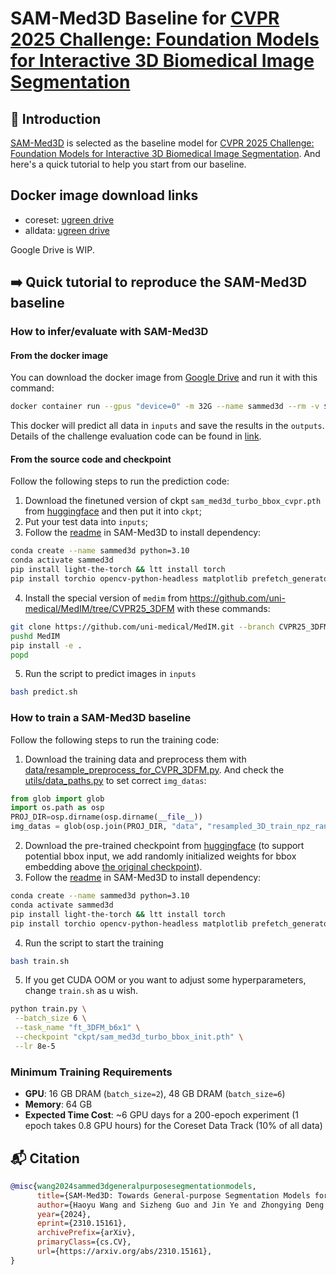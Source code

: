 # SAM-Med3D Baseline for [CVPR 2025 Challenge: Foundation Models for Interactive 3D Biomedical Image Segmentation](https://www.codabench.org/competitions/5263/)
## 📖 Introduction
[SAM-Med3D](https://github.com/uni-medical/SAM-Med3D) is selected as the baseline model for [CVPR 2025 Challenge: Foundation Models for Interactive 3D Biomedical Image Segmentation](https://www.codabench.org/competitions/5263/). 
And here's a quick tutorial to help you start from our baseline.

## Docker image download links
 - coreset: [ugreen drive](https://ug.link/haoyushare/filemgr/share-download/?id=212793383c4241e993128f39833ff5d0)
 - alldata: [ugreen drive](https://ug.link/haoyushare/filemgr/share-download/?id=a194a6b1c9d3468fa8bcb91916b8220e)

Google Drive is WIP.

## ➡️ Quick tutorial to reproduce the SAM-Med3D baseline
### How to infer/evaluate with SAM-Med3D
#### From the docker image
You can download the docker image from [Google Drive](https://drive.google.com/file/d/1NO6sPJT9dQXSYNK_y2_L7V109yOnAgi7/view?usp=drive_link) and run it with this command:
``` bash
docker container run --gpus "device=0" -m 32G --name sammed3d --rm -v $PWD/inputs/:/workspace/inputs/ -v $PWD/outputs/:/workspace/outputs/ blueyo0/sammed3d_baseline:latest /bin/bash -c "sh predict.sh"
```
This docker will predict all data in `inputs` and save the results in the `outputs`. Details of the challenge evaluation code can be found in [link](https://github.com/JunMa11/CVPR-MedSegFMCompetition/tree/main).

#### From the source code and checkpoint
Follow the following steps to run the prediction code:
1. Download the finetuned version of ckpt `sam_med3d_turbo_bbox_cvpr.pth` from [huggingface](https://huggingface.co/blueyo0/SAM-Med3D/blob/main/sam_med3d_turbo_bbox_cvpr.pth) and then put it into `ckpt`;
2. Put your test data into `inputs`;
3. Follow the [readme](https://github.com/uni-medical/SAM-Med3D?tab=readme-ov-file#quick-start-for-sam-med3d-inference) in SAM-Med3D to install dependency:
``` bash
conda create --name sammed3d python=3.10 
conda activate sammed3d
pip install light-the-torch && ltt install torch
pip install torchio opencv-python-headless matplotlib prefetch_generator monai edt
```
4. Install the special version of `medim` from https://github.com/uni-medical/MedIM/tree/CVPR25_3DFM with these commands:
``` bash
git clone https://github.com/uni-medical/MedIM.git --branch CVPR25_3DFM
pushd MedIM
pip install -e .
popd
```
5. Run the script to predict images in `inputs`
``` bash 
bash predict.sh
```

### How to train a SAM-Med3D baseline
Follow the following steps to run the training code:
1. Download the training data and preprocess them with [data/resample_preprocess_for_CVPR_3DFM.py](data/resample_preprocess_for_CVPR_3DFM.py). And check the [utils/data_paths.py](utils/data_paths.py) to set correct `img_datas`:
```python
from glob import glob 
import os.path as osp
PROJ_DIR=osp.dirname(osp.dirname(__file__))
img_datas = glob(osp.join(PROJ_DIR, "data", "resampled_3D_train_npz_random_10percent_16G", "*", "*"))
```
2. Download the pre-trained checkpoint from [huggingface](https://huggingface.co/blueyo0/SAM-Med3D/blob/main/sam_med3d_turbo_bbox_init.pth) (to support potential bbox input, we add randomly initialized weights for bbox embedding above [the original checkpoint](https://huggingface.co/blueyo0/SAM-Med3D/blob/main/sam_med3d_turbo.pth)).
3. Follow the [readme](https://github.com/uni-medical/SAM-Med3D?tab=readme-ov-file#quick-start-for-sam-med3d-inference) in SAM-Med3D to install dependency:
``` bash
conda create --name sammed3d python=3.10 
conda activate sammed3d
pip install light-the-torch && ltt install torch
pip install torchio opencv-python-headless matplotlib prefetch_generator monai edt
```
4. Run the script to start the training
```bash
bash train.sh
```
5. If you get CUDA OOM or you want to adjust some hyperparameters, change `train.sh` as u wish.
```bash
python train.py \
 --batch_size 6 \
 --task_name "ft_3DFM_b6x1" \
 --checkpoint "ckpt/sam_med3d_turbo_bbox_init.pth" \
 --lr 8e-5
```
### Minimum Training Requirements
- **GPU**: 16 GB DRAM (`batch_size=2`), 48 GB DRAM (`batch_size=6`)
- **Memory**: 64 GB
- **Expected Time Cost**: ~6 GPU days for a 200-epoch experiment (1 epoch takes 0.8 GPU hours) for the Coreset Data Track (10% of all data)

## 📬 Citation
```bibtex
@misc{wang2024sammed3dgeneralpurposesegmentationmodels,
      title={SAM-Med3D: Towards General-purpose Segmentation Models for Volumetric Medical Images}, 
      author={Haoyu Wang and Sizheng Guo and Jin Ye and Zhongying Deng and Junlong Cheng and Tianbin Li and Jianpin Chen and Yanzhou Su and Ziyan Huang and Yiqing Shen and Bin Fu and Shaoting Zhang and Junjun He and Yu Qiao},
      year={2024},
      eprint={2310.15161},
      archivePrefix={arXiv},
      primaryClass={cs.CV},
      url={https://arxiv.org/abs/2310.15161}, 
}
```

